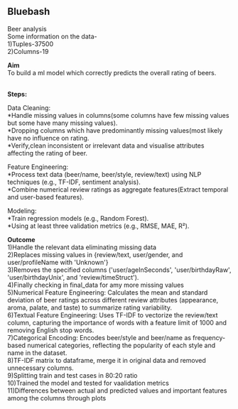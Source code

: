 ## Bluebash
Beer analysis
<br/>Some information on the data-
<br/>1)Tuples-37500
<br/>2)Columns-19

**Aim**
<br/>To build a ml model which correctly predicts the overall rating of beers.

<br/>**Steps:**

Data Cleaning:
<br/>*Handle missing values in columns(some columns have few missing values but some have many missing  values).
<br/>*Dropping columns which have predominantly missing values(most likely have no influence on rating.
<br/>*Verify,clean inconsistent or irrelevant data and visualise attributes affecting the rating of beer.

Feature Engineering:
<br/>*Process text data (beer/name, beer/style, review/text) using NLP techniques (e.g., TF-IDF, sentiment analysis).
<br/>*Combine numerical review ratings as aggregate features(Extract temporal and user-based features).

Modeling:
<br/>*Train regression models (e.g., Random Forest).
<br/>*Using at least three validation metrics (e.g., RMSE, MAE, R²).

**Outcome**
<br/>1)Handle the relevant data eliminating missing data
<br/>2)Replaces missing values in {review/text, user/gender, and user/profileName with 'Unknown'}
<br/>3)Removes the specified columns ('user/ageInSeconds', 'user/birthdayRaw', 'user/birthdayUnix', and 'review/timeStruct').
<br/>4)Finally checking in final_data for amy more missing values
<br/>5)Numerical Feature Engineering: Calculates the mean and standard deviation of beer ratings across different review attributes (appearance, aroma, palate, and taste) to summarize rating variability.
<br/>6)Textual Feature Engineering: Uses TF-IDF to vectorize the review/text column, capturing the importance of words with a feature limit of 1000 and removing English stop words.
<br/>7)Categorical Encoding: Encodes beer/style and beer/name as frequency-based numerical categories, reflecting the popularity of each style and name in the dataset.
<br/>8)TF-IDF matrix to dataframe, merge it in original data and removed unnecessary columns.
<br/>9)Splitting train and test cases in 80:20 ratio
<br/>10)Trained the model and tested for vaalidation metrics 
<br/>11)Differences between actual and predicted values and important features among the columns through plots
